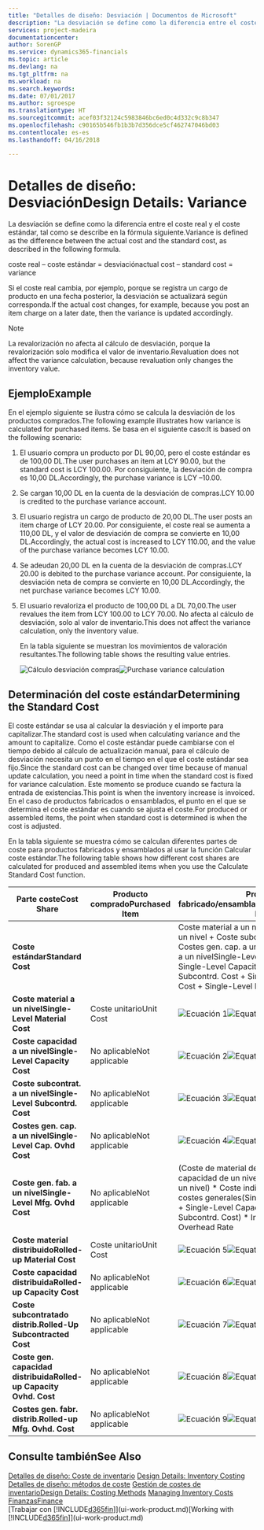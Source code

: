 ```yaml
---
title: "Detalles de diseño: Desviación | Documentos de Microsoft"
description: "La desviación se define como la diferencia entre el coste real y el coste estándar, tal como se describe en la fórmula siguiente."
services: project-madeira
documentationcenter: 
author: SorenGP
ms.service: dynamics365-financials
ms.topic: article
ms.devlang: na
ms.tgt_pltfrm: na
ms.workload: na
ms.search.keywords: 
ms.date: 07/01/2017
ms.author: sgroespe
ms.translationtype: HT
ms.sourcegitcommit: acef03f32124c5983846bc6ed0c4d332c9c8b347
ms.openlocfilehash: c90165b546fb1b3b7d356dce5cf462747046bd03
ms.contentlocale: es-es
ms.lasthandoff: 04/16/2018

---
```

# <a name="design-details-variance"></a><span data-ttu-id="de9ed-103">Detalles de diseño: Desviación</span><span class="sxs-lookup"><span data-stu-id="de9ed-103">Design Details: Variance</span></span>
<span data-ttu-id="de9ed-104">La desviación se define como la diferencia entre el coste real y el coste estándar, tal como se describe en la fórmula siguiente.</span><span class="sxs-lookup"><span data-stu-id="de9ed-104">Variance is defined as the difference between the actual cost and the standard cost, as described in the following formula.</span></span>  

 <span data-ttu-id="de9ed-105">coste real – coste estándar = desviación</span><span class="sxs-lookup"><span data-stu-id="de9ed-105">actual cost – standard cost = variance</span></span>  

 <span data-ttu-id="de9ed-106">Si el coste real cambia, por ejemplo, porque se registra un cargo de producto en una fecha posterior, la desviación se actualizará según corresponda.</span><span class="sxs-lookup"><span data-stu-id="de9ed-106">If the actual cost changes, for example, because you post an item charge on a later date, then the variance is updated accordingly.</span></span>  

> [!NOTE]  
>  <span data-ttu-id="de9ed-107">La revalorización no afecta al cálculo de desviación, porque la revalorización solo modifica el valor de inventario.</span><span class="sxs-lookup"><span data-stu-id="de9ed-107">Revaluation does not affect the variance calculation, because revaluation only changes the inventory value.</span></span>  

## <a name="example"></a><span data-ttu-id="de9ed-108">Ejemplo</span><span class="sxs-lookup"><span data-stu-id="de9ed-108">Example</span></span>  
 <span data-ttu-id="de9ed-109">En el ejemplo siguiente se ilustra cómo se calcula la desviación de los productos comprados.</span><span class="sxs-lookup"><span data-stu-id="de9ed-109">The following example illustrates how variance is calculated for purchased items.</span></span> <span data-ttu-id="de9ed-110">Se basa en el siguiente caso:</span><span class="sxs-lookup"><span data-stu-id="de9ed-110">It is based on the following scenario:</span></span>  

1. <span data-ttu-id="de9ed-111">El usuario compra un producto por DL 90,00, pero el coste estándar es de 100,00 DL.</span><span class="sxs-lookup"><span data-stu-id="de9ed-111">The user purchases an item at LCY 90.00, but the standard cost is LCY 100.00.</span></span> <span data-ttu-id="de9ed-112">Por consiguiente, la desviación de compra es 10,00 DL.</span><span class="sxs-lookup"><span data-stu-id="de9ed-112">Accordingly, the purchase variance is LCY –10.00.</span></span>  
2. <span data-ttu-id="de9ed-113">Se cargan 10,00 DL en la cuenta de la desviación de compras.</span><span class="sxs-lookup"><span data-stu-id="de9ed-113">LCY 10.00 is credited to the purchase variance account.</span></span>  
3. <span data-ttu-id="de9ed-114">El usuario registra un cargo de producto de 20,00 DL.</span><span class="sxs-lookup"><span data-stu-id="de9ed-114">The user posts an item charge of LCY 20.00.</span></span> <span data-ttu-id="de9ed-115">Por consiguiente, el coste real se aumenta a 110,00 DL, y el valor de desviación de compra se convierte en 10,00 DL.</span><span class="sxs-lookup"><span data-stu-id="de9ed-115">Accordingly, the actual cost is increased to LCY 110.00, and the value of the purchase variance becomes LCY 10.00.</span></span>  
4. <span data-ttu-id="de9ed-116">Se adeudan 20,00 DL en la cuenta de la desviación de compras.</span><span class="sxs-lookup"><span data-stu-id="de9ed-116">LCY 20.00 is debited to the purchase variance account.</span></span> <span data-ttu-id="de9ed-117">Por consiguiente, la desviación neta de compra se convierte en 10,00 DL.</span><span class="sxs-lookup"><span data-stu-id="de9ed-117">Accordingly, the net purchase variance becomes LCY 10.00.</span></span>  
5. <span data-ttu-id="de9ed-118">El usuario revaloriza el producto de 100,00 DL a DL 70,00.</span><span class="sxs-lookup"><span data-stu-id="de9ed-118">The user revalues the item from LCY 100.00 to LCY 70.00.</span></span> <span data-ttu-id="de9ed-119">No afecta al cálculo de desviación, solo al valor de inventario.</span><span class="sxs-lookup"><span data-stu-id="de9ed-119">This does not affect the variance calculation, only the inventory value.</span></span>  

   <span data-ttu-id="de9ed-120">En la tabla siguiente se muestran los movimientos de valoración resultantes.</span><span class="sxs-lookup"><span data-stu-id="de9ed-120">The following table shows the resulting value entries.</span></span>  

   <span data-ttu-id="de9ed-121">![Cálculo desviación compras](media/design_details_inventory_costing_11_purchase_variance.png "design_details_inventory_costing_11_purchase_variance")</span><span class="sxs-lookup"><span data-stu-id="de9ed-121">![Purchase variance calculation](media/design_details_inventory_costing_11_purchase_variance.png "design_details_inventory_costing_11_purchase_variance")</span></span>  

## <a name="determining-the-standard-cost"></a><span data-ttu-id="de9ed-122">Determinación del coste estándar</span><span class="sxs-lookup"><span data-stu-id="de9ed-122">Determining the Standard Cost</span></span>  
 <span data-ttu-id="de9ed-123">El coste estándar se usa al calcular la desviación y el importe para capitalizar.</span><span class="sxs-lookup"><span data-stu-id="de9ed-123">The standard cost is used when calculating variance and the amount to capitalize.</span></span> <span data-ttu-id="de9ed-124">Como el coste estándar puede cambiarse con el tiempo debido al cálculo de actualización manual, para el cálculo de desviación necesita un punto en el tiempo en el que el coste estándar sea fijo.</span><span class="sxs-lookup"><span data-stu-id="de9ed-124">Since the standard cost can be changed over time because of manual update calculation, you need a point in time when the standard cost is fixed for variance calculation.</span></span> <span data-ttu-id="de9ed-125">Este momento se produce cuando se factura la entrada de existencias.</span><span class="sxs-lookup"><span data-stu-id="de9ed-125">This point is when the inventory increase is invoiced.</span></span> <span data-ttu-id="de9ed-126">En el caso de productos fabricados o ensamblados, el punto en el que se determina el coste estándar es cuando se ajusta el coste.</span><span class="sxs-lookup"><span data-stu-id="de9ed-126">For produced or assembled items, the point when standard cost is determined is when the cost is adjusted.</span></span>  

 <span data-ttu-id="de9ed-127">En la tabla siguiente se muestra cómo se calculan diferentes partes de coste para productos fabricados y ensamblados al usar la función Calcular coste estándar.</span><span class="sxs-lookup"><span data-stu-id="de9ed-127">The following table shows how different cost shares are calculated for produced and assembled items when you use the Calculate Standard Cost function.</span></span>  

|<span data-ttu-id="de9ed-128">Parte coste</span><span class="sxs-lookup"><span data-stu-id="de9ed-128">Cost Share</span></span>|<span data-ttu-id="de9ed-129">Producto comprado</span><span class="sxs-lookup"><span data-stu-id="de9ed-129">Purchased Item</span></span>|<span data-ttu-id="de9ed-130">Producto fabricado/ensamblado</span><span class="sxs-lookup"><span data-stu-id="de9ed-130">Produced/Assembled Item</span></span>|  
|----------------|--------------------|------------------------------|  
|<span data-ttu-id="de9ed-131">**Coste estándar**</span><span class="sxs-lookup"><span data-stu-id="de9ed-131">**Standard Cost**</span></span>||<span data-ttu-id="de9ed-132">Coste material a un nivel + Coste capacidad a un nivel + Coste subcontrat. a un nivel + Costes gen. cap. a un nivel + Coste gen. fab. a un nivel</span><span class="sxs-lookup"><span data-stu-id="de9ed-132">Single-Level Material Cost + Single-Level Capacity Cost + Single-Level Subcontrd. Cost + Single-Level Cap. Ovhd. Cost + Single-Level Mfg. Ovhd. Cost</span></span>|  
|<span data-ttu-id="de9ed-133">**Coste material a un nivel**</span><span class="sxs-lookup"><span data-stu-id="de9ed-133">**Single-Level Material Cost**</span></span>|<span data-ttu-id="de9ed-134">Coste unitario</span><span class="sxs-lookup"><span data-stu-id="de9ed-134">Unit Cost</span></span>|<span data-ttu-id="de9ed-135">![Ecuación 1](media/design_details_inventory_costing_11_equation_1.png "design_details_inventory_costing_11_equation_1")</span><span class="sxs-lookup"><span data-stu-id="de9ed-135">![Equation 1](media/design_details_inventory_costing_11_equation_1.png "design_details_inventory_costing_11_equation_1")</span></span>|  
|<span data-ttu-id="de9ed-136">**Coste capacidad a un nivel**</span><span class="sxs-lookup"><span data-stu-id="de9ed-136">**Single-Level Capacity Cost**</span></span>|<span data-ttu-id="de9ed-137">No aplicable</span><span class="sxs-lookup"><span data-stu-id="de9ed-137">Not applicable</span></span>|<span data-ttu-id="de9ed-138">![Ecuación 2](media/design_details_inventory_costing_11_equation_2.png "design_details_inventory_costing_11_equation_2")</span><span class="sxs-lookup"><span data-stu-id="de9ed-138">![Equation 2](media/design_details_inventory_costing_11_equation_2.png "design_details_inventory_costing_11_equation_2")</span></span>|  
|<span data-ttu-id="de9ed-139">**Coste subcontrat. a un nivel**</span><span class="sxs-lookup"><span data-stu-id="de9ed-139">**Single-Level Subcontrd. Cost**</span></span>|<span data-ttu-id="de9ed-140">No aplicable</span><span class="sxs-lookup"><span data-stu-id="de9ed-140">Not applicable</span></span>|<span data-ttu-id="de9ed-141">![Ecuación 3](media/design_details_inventory_costing_11_equation_3.png "design_details_inventory_costing_11_equation_3")</span><span class="sxs-lookup"><span data-stu-id="de9ed-141">![Equation 3](media/design_details_inventory_costing_11_equation_3.png "design_details_inventory_costing_11_equation_3")</span></span>|  
|<span data-ttu-id="de9ed-142">**Costes gen. cap. a un nivel**</span><span class="sxs-lookup"><span data-stu-id="de9ed-142">**Single-Level Cap. Ovhd Cost**</span></span>|<span data-ttu-id="de9ed-143">No aplicable</span><span class="sxs-lookup"><span data-stu-id="de9ed-143">Not applicable</span></span>|<span data-ttu-id="de9ed-144">![Ecuación 4](media/design_details_inventory_costing_11_equation_4.png "design_details_inventory_costing_11_equation_4")</span><span class="sxs-lookup"><span data-stu-id="de9ed-144">![Equation 4](media/design_details_inventory_costing_11_equation_4.png "design_details_inventory_costing_11_equation_4")</span></span>|  
|<span data-ttu-id="de9ed-145">**Coste gen. fab. a un nivel**</span><span class="sxs-lookup"><span data-stu-id="de9ed-145">**Single-Level Mfg. Ovhd Cost**</span></span>|<span data-ttu-id="de9ed-146">No aplicable</span><span class="sxs-lookup"><span data-stu-id="de9ed-146">Not applicable</span></span>|<span data-ttu-id="de9ed-147">(Coste de material de un nivel + Coste de capacidad de un nivel + Coste subcontr. de un nivel) \* Coste indirecto % /100 + Tasa costes generales</span><span class="sxs-lookup"><span data-stu-id="de9ed-147">(Single-Level Material Cost + Single-Level Capacity Cost + Single-Level Subcontrd. Cost) \* Indirect Cost % / 100 + Overhead Rate</span></span>|  
|<span data-ttu-id="de9ed-148">**Coste material distribuido**</span><span class="sxs-lookup"><span data-stu-id="de9ed-148">**Rolled-up Material Cost**</span></span>|<span data-ttu-id="de9ed-149">Coste unitario</span><span class="sxs-lookup"><span data-stu-id="de9ed-149">Unit Cost</span></span>|<span data-ttu-id="de9ed-150">![Ecuación 5](media/design_details_inventory_costing_11_equation_5.png "design_details_inventory_costing_11_equation_5")</span><span class="sxs-lookup"><span data-stu-id="de9ed-150">![Equation 5](media/design_details_inventory_costing_11_equation_5.png "design_details_inventory_costing_11_equation_5")</span></span>|  
|<span data-ttu-id="de9ed-151">**Coste capacidad distribuida**</span><span class="sxs-lookup"><span data-stu-id="de9ed-151">**Rolled-up Capacity Cost**</span></span>|<span data-ttu-id="de9ed-152">No aplicable</span><span class="sxs-lookup"><span data-stu-id="de9ed-152">Not applicable</span></span>|<span data-ttu-id="de9ed-153">![Ecuación 6](media/design_details_inventory_costing_11_equation_6.png "design_details_inventory_costing_11_equation_6")</span><span class="sxs-lookup"><span data-stu-id="de9ed-153">![Equation 6](media/design_details_inventory_costing_11_equation_6.png "design_details_inventory_costing_11_equation_6")</span></span>|  
|<span data-ttu-id="de9ed-154">**Coste subcontratado distrib.**</span><span class="sxs-lookup"><span data-stu-id="de9ed-154">**Rolled-Up Subcontracted Cost**</span></span>|<span data-ttu-id="de9ed-155">No aplicable</span><span class="sxs-lookup"><span data-stu-id="de9ed-155">Not applicable</span></span>|<span data-ttu-id="de9ed-156">![Ecuación 7](media/design_details_inventory_costing_11_equation_7.png "design_details_inventory_costing_11_equation_7")</span><span class="sxs-lookup"><span data-stu-id="de9ed-156">![Equation 7](media/design_details_inventory_costing_11_equation_7.png "design_details_inventory_costing_11_equation_7")</span></span>|  
|<span data-ttu-id="de9ed-157">**Coste gen. capacidad distribuida**</span><span class="sxs-lookup"><span data-stu-id="de9ed-157">**Rolled-up Capacity Ovhd. Cost**</span></span>|<span data-ttu-id="de9ed-158">No aplicable</span><span class="sxs-lookup"><span data-stu-id="de9ed-158">Not applicable</span></span>|<span data-ttu-id="de9ed-159">![Ecuación 8](media/design_details_inventory_costing_11_equation_8.png "design_details_inventory_costing_11_equation_8")</span><span class="sxs-lookup"><span data-stu-id="de9ed-159">![Equation 8](media/design_details_inventory_costing_11_equation_8.png "design_details_inventory_costing_11_equation_8")</span></span>|  
|<span data-ttu-id="de9ed-160">**Costes gen. fabr. distrib.**</span><span class="sxs-lookup"><span data-stu-id="de9ed-160">**Rolled-up Mfg. Ovhd. Cost**</span></span>|<span data-ttu-id="de9ed-161">No aplicable</span><span class="sxs-lookup"><span data-stu-id="de9ed-161">Not applicable</span></span>|<span data-ttu-id="de9ed-162">![Ecuación 9](media/design_details_inventory_costing_11_equation_9.png "design_details_inventory_costing_11_equation_9")</span><span class="sxs-lookup"><span data-stu-id="de9ed-162">![Equation 9](media/design_details_inventory_costing_11_equation_9.png "design_details_inventory_costing_11_equation_9")</span></span>|  

## <a name="see-also"></a><span data-ttu-id="de9ed-163">Consulte también</span><span class="sxs-lookup"><span data-stu-id="de9ed-163">See Also</span></span>  
 <span data-ttu-id="de9ed-164">[Detalles de diseño: Coste de inventario](design-details-inventory-costing.md) </span><span class="sxs-lookup"><span data-stu-id="de9ed-164">[Design Details: Inventory Costing](design-details-inventory-costing.md) </span></span>  
 <span data-ttu-id="de9ed-165">[Detalles de diseño: métodos de coste](design-details-costing-methods.md) [Gestión de costes de inventario](finance-manage-inventory-costs.md)</span><span class="sxs-lookup"><span data-stu-id="de9ed-165">[Design Details: Costing Methods](design-details-costing-methods.md) [Managing Inventory Costs](finance-manage-inventory-costs.md)</span></span>  
 [<span data-ttu-id="de9ed-166">Finanzas</span><span class="sxs-lookup"><span data-stu-id="de9ed-166">Finance</span></span>](finance.md)  
 <span data-ttu-id="de9ed-167">[Trabajar con [!INCLUDE[d365fin](includes/d365fin_md.md)]](ui-work-product.md)</span><span class="sxs-lookup"><span data-stu-id="de9ed-167">[Working with [!INCLUDE[d365fin](includes/d365fin_md.md)]](ui-work-product.md)</span></span>

